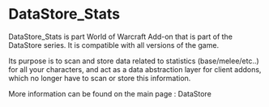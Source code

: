# DataStore_Stats

DataStore_Stats is part World of Warcraft Add-on that is part of the DataStore series.
It is compatible with all versions of the game.

Its purpose is to scan and store data related to statistics (base/melee/etc..) for all your characters, and act as a data abstraction layer for client addons, which no longer have to scan or store this information.

More information can be found on the main page : DataStore
